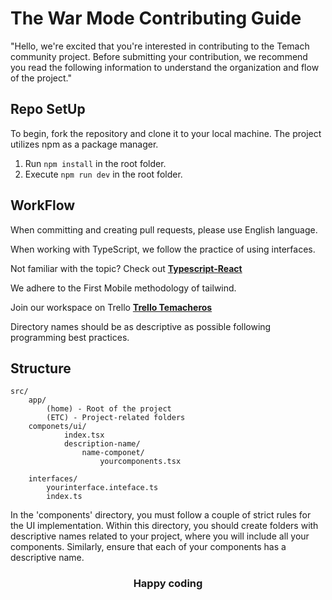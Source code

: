 <h1> The War Mode Contributing Guide </h1>
<p>"Hello, we're excited that you're interested in contributing to the Temach community project. Before submitting your contribution, we recommend you read the following information to understand the organization and flow of the project."</p>

<h2> Repo SetUp </h2>
To begin, fork the repository and clone it to your local machine. The project utilizes npm as a package manager.

1. Run `npm install` in the root folder.
2. Execute `npm run dev` in the root folder.

<h2> WorkFlow </h2>

When committing and creating pull requests, please use English language.

When working with TypeScript, we follow the practice of using interfaces.

Not familiar with the topic? Check out [**Typescript-React**](https://www.youtube.com/watch?v=dNxaP_BTtwQ&list=PLCKuOXG0bPi26-eawizqyLOgM7j66H_4M)

We adhere to the First Mobile methodology of tailwind.

Join our workspace on Trello [**Trello Temacheros**](https://trello.com/invite/b/Zt11UGbX/ATTIcbf09ae974c91e2069e23933d0fc863b066377E5/temacheros-web)

Directory names should be as descriptive as possible following programming best practices.

## Structure

```
src/
    app/
        (home) - Root of the project
        (ETC) - Project-related folders
    componets/ui/
            index.tsx
            description-name/
                name-componet/
                    yourcomponents.tsx

    interfaces/
        yourinterface.inteface.ts
        index.ts
```

In the 'components' directory, you must follow a couple of strict rules for the UI implementation. Within this directory, you should create folders with descriptive names related to your project, where you will include all your components. Similarly, ensure that each of your components has a descriptive name.

<h3 align="center">Happy coding</h3>

